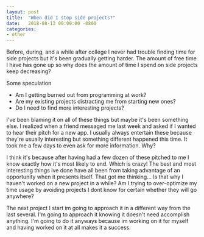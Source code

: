 ```yaml
---
layout: post
title:  "When did I stop side projects?"
date:   2018-08-13 00:00:00 -0800
categories:
- other
---
```


Before, during, and a while after college I never had trouble finding time for side projects but it's been gradually getting harder. The amount of free time I have has gone up so why does the amount of time I spend on side projects keep decreasing?

Some speculation
* Am I getting burned out from programming at work?
* Are my existing projects distracting me from starting new ones?
* Do I need to find more interesting projects?
<!--more-->
I've been blaming it on all of these things but maybe it's been something else. I realized when a friend messaged me last week and asked if I wanted to hear their pitch for a new app. I usually always entertain these because they're usually interesting but something different happened this time. It took me a few days to even ask for more information. Why?

I think it's because after having had a few dozen of these pitched to me I know exactly how it's most likely to end. Which is crazy! The best and most interesting things ive done have all been from taking advantage of an opportunity when it presents itself. That got me thinking... Is that why I haven't worked on a new project in a while? Am I trying to over-optimize my time usage by avoiding projects I dont know for certain whether they will go anywhere?

The next project I start im going to approach it in a different way from the last several. I'm going to approach it knowing it doesn't need accomplish anything. I'm going to do it anyways because im working on it for myself and having worked on it at all makes it a success.